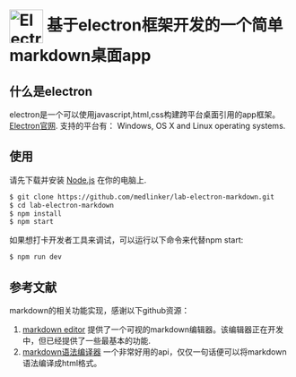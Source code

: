 # <img src="https://cloud.githubusercontent.com/assets/378023/15172388/b2b81950-1790-11e6-9a7c-ccc39912bb3a.png" width="60px" align="center" alt="Electron API Demos icon"> 基于electron框架开发的一个简单markdown桌面app

## 什么是electron

electron是一个可以使用javascript,html,css构建跨平台桌面引用的app框架。[Electron官网](http://electron.atom.io). 支持的平台有： Windows, OS X and Linux operating systems.

## 使用

请先下载并安装 [Node.js](https://nodejs.org) 在你的电脑上.

```bash
$ git clone https://github.com/medlinker/lab-electron-markdown.git
$ cd lab-electron-markdown
$ npm install
$ npm start
```

如果想打卡开发者工具来调试，可以运行以下命令来代替npm start:

```bash
$ npm run dev
```

## 参考文献

markdown的相关功能实现，感谢以下github资源：

1. [markdown editor](https://github.com/lepture/editor) 提供了一个可视的markdown编辑器。该编辑器正在开发中，但已经提供了一些最基本的功能.
2. [markdown语法编译器](https://github.com/evilstreak/markdown-js) 一个非常好用的api，仅仅一句话便可以将markdown语法编译成html格式。

